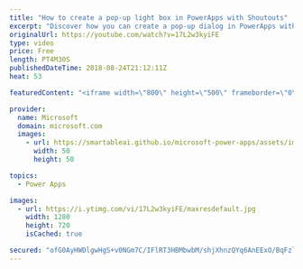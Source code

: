 ```yaml
---
title: "How to create a pop-up light box in PowerApps with Shoutouts"
excerpt: "Discover how you can create a pop-up dialog in PowerApps with the Shoutouts sample app. The Shoutouts app encourages coworkers to share job-related compliments and sends automatic email notifications to recipients’ managers.   Learn more: https://web.powerapps.com/home?sampleapp_preview=shoutouts"
originalUrl: https://youtube.com/watch?v=17L2w3kyiFE
type: video
price: Free
length: PT4M30S
publishedDateTime: 2018-08-24T21:12:11Z
heat: 53

featuredContent: "<iframe width=\"800\" height=\"500\" frameborder=\"0\" src=\"https://www.youtube.com/embed/17L2w3kyiFE\" allow=\"accelerometer; autoplay; encrypted-media; gyroscope; picture-in-picture\" allowfullscreen></iframe>"

provider:
  name: Microsoft
  domain: microsoft.com
  images:
    - url: https://smartableai.github.io/microsoft-power-apps/assets/images/organizations/microsoft.com-50x50.jpg
      width: 50
      height: 50

topics:
  - Power Apps

images:
  - url: https://i.ytimg.com/vi/17L2w3kyiFE/maxresdefault.jpg
    width: 1280
    height: 720
    isCached: true

secured: "ofG0AyHWDlgwHgS+v0NGm7C/IFlRT3HBMbwbM/shjXhnzQYq6AnEExO/BqFzlP7J0/VpDCCKt7Qftpczanm55MM30/VCR1armWCcpEznUpmJrPU1XkucDBHKS3hBWVT6LHp/CSGeFvIasldjJrCjlr9+XleQoPULMRIS/LwBKFU819CHBVsw2RcZ1VNITl8+LnYBR6JaY2RmNVYagriWI5l/Yn+sHJ5Whw/oGc8LGdObeakuWZFvXSYo3cZZufffWKnSN5lB9Sv3lpmS7YMM95uBHIDTnYhW6h6eJ9BRtiavZeqJNudwOtom4An1IhDubaOTdvnGEZlDgZCmLr4LR4qb4ib0CPEDdr8fN65MhNcbWndlpYto8gGm9NV85F035Tbgl8NAVoMt/P3evkKKQ90lR0vmreJFu5RF5omO3IE=;iufeDAu8BupFFHIOmheMZA=="
---
```


